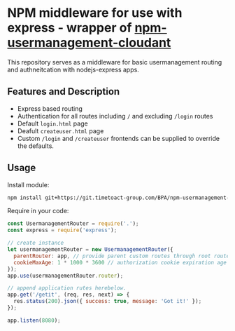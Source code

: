 # NPM middleware for use with express - wrapper of [npm-usermanagement-cloudant](https://git.timetoact-group.com/BPA/npm-usermanagement-cloudant.git)
This repository serves as a middleware for basic usermanagement routing and authneitcation with nodejs-express apps.

## Features and Description
- Express based routing
- Authentication for all routes including `/` and excluding `/login` routes
- Default `login.html` page
- Deafult `createuser.html` page
- Custom `/login` and `/createuser` frontends can be supplied to override the defaults.

## Usage
Install module:
```bash
npm install git+https://git.timetoact-group.com/BPA/npm-usermanagement-cloudant-middleware.git --save
```

Require in your code:
```javascript
const UsermanagementRouter = require('.');
const express = require('express');

// create instance
let usermanagementRouter = new UsermanagementRouter({
  parentRouter: app, // provide parent custom routes through root router app if any.
  cookieMaxAge: 1 * 1000 * 3600 // authorization cookie expiration age in ms, default 1 hour.
});
app.use(usermanagementRouter.router);

// append application rutes herebelow.
app.get('/getit', (req, res, next) => {
  res.status(200).json({ success: true, message: 'Got it!' });
});

app.listen(8080);
```
